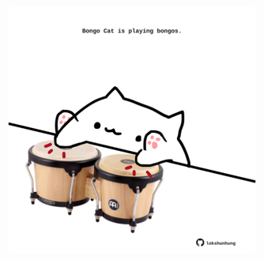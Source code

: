 <!-- built at 18/03/2022, 07:00:59 UTC -->
<p align="center">
  <img width="500" height="500" src="./ReadmeImage.svg">
</p>
